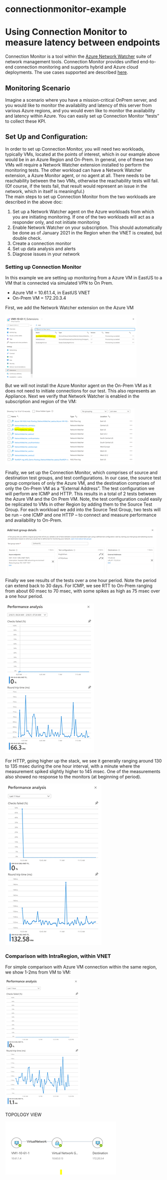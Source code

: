 # connectionmonitor-example
# Using Connection Monitor to measure latency between endpoints
Connection Monitor is a tool within the [Azure Network Watcher](https://docs.microsoft.com/en-us/azure/network-watcher/network-watcher-monitoring-overview) suite of network management tools.  Connection Monitor provides unified end-to-end connection monitoring and supports hybrid and Azure cloud deployments.  The use cases supported are described [here](https://docs.microsoft.com/en-us/azure/network-watcher/connection-monitor-overview).
## Monitoring Scenario
Imagine a scenario where you have a mission-critical OnPrem server, and you would like to monitor the availability and latency of this server from various Azure regions, and you would even like to monitor the availability and latency within Azure.  You can easily set up Connection Monitor “tests” to collect these KPI. 
## Set Up and Configuration:
In order to set up Connection Monitor, you will need two workloads, typically VMs, located at the points of interest, which in our example above would be in an Azure Region and On-Prem.  In general, one of these two VMs will require a Network Watcher extension installed to perform the monitoring tests.  The other workload can have a Network Watcher extension, a Azure Monitor agent, or no agent at all.  There needs to be reachability between the two VMs, otherwise the reachability tests will fail.  (Of course, if the tests fail, that result would represent an issue in the network, which in itself is meaningful.)    
The main steps to set up Connection Monitor from the two workloads are described in the above doc:
1.	Set up a Network Watcher agent on the Azure workloads from which you are initiating monitoring.  If one of the two workloads will act as a responder only, and not initiate monitoring 
2.	Enable Network Watcher on your subscription.  This should automatically be done as of January 2021 in the Region when the VNET is created, but double check.
3.	Create a connection monitor
4.	Set up data analysis and alerts
5.	Diagnose issues in your network
### Setting up Connection Monitor 
In this example we are setting up monitoring from a Azure VM in EastUS to a VM that is connected via simulated VPN to On Prem.  
-	Azure VM = 10.61.1.4, in EastUS VNET
-	On-Prem VM = 172.20.3.4

First, we add the Network Watcher extension on the Azure VM

![Extension](/Images/image1.png)
 
But we will not install the Azure Monitor agent on the On-Prem VM as it does not need to initiate connections for our test.  This also represents an Appliance.
Next we verify that Network Watcher is enabled in the subscription and region of the VM:

![NW Enabled](/Images/image2.png)

Finally, we set up the Connection Monitor, which comprises of source and destination test groups, and test configurations.  In our case, the source test group comprises of only the Azure VM, and the destination comprises of only the On-Prem VM as a “External Address”.  The test configuration we will perform are ICMP and HTTP.  This results in a total of 2 tests between the Azure VM and the On Prem VM.  Note, the test configuration could easily be replicated to VMs in other Region by adding them to the Source Test Group.  For each workload we add into the Source Test Group, two tests will be run – one ICMP and one HTTP – to connect and measure performance and availability to On-Prem.

![Test Group](/Images/image3.png)

Finally we see results of the tests over a one hour period.  Note the period can extend back to 30 days.
For ICMP, we see RTT to On-Prem ranging from about 60 msec to 70 msec, with some spikes as high as 75 msec over a one hour period.

![ICMP Analysis](/Images/image4.png)
 
For HTTP, going higher up the stack, we see it generally ranging around 130 to 135 msec during the one hour interval, with a minute where the measurement spiked slightly higher to 145 msec.  One of the measurements also showed no response to the monitors (at beginning of period).

![HTTP Analysis](/Images/image5.png)
 

### Comparison with IntraRegion, within VNET
For simple comparison with Azure VM connection within the same region, we show 1-2ms from VM to VM:

![IntraRegion](/Images/image6.png)
 


TOPOLOGY VIEW

![Topology](/Images/image7.png)
 
